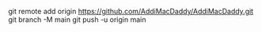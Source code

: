 git remote add origin https://github.com/AddiMacDaddy/AddiMacDaddy.git
git branch -M main
git push -u origin main
